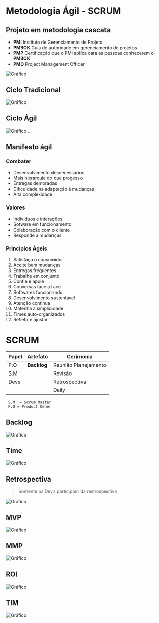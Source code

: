 # Metodologia Ágil - SCRUM

## Projeto em metodologia cascata

- **PMI** Instituto de Gerenciamento de Projeto
- **PMBOK** Guia de autoridade em gerenciamento de projetos
- **PMP** Certificação que o PMI aplica oara as pessoas conhecerem o **PMBOK**
- **PMO** Project Management Officer

![Gráfico](https://github.com/Luuck4s/Full-Stack-DigitalHouse/CORS/blob/master/.github/graph_1.png?raw=true)

## Ciclo Tradicional

![Gráfico](https://github.com/Luuck4s/Full-Stack-DigitalHouse/CORS/blob/master/.github/graph_2.png?raw=true)

## Ciclo Ágil

![Gráfico](https://github.com/Luuck4s/Full-Stack-DigitalHouse/CORS/blob/master/.github/graph_3.png?raw=true)
...

## Manifesto ágil

### Combater

- Desenvolvimento desnecessários
- Mais hierarquia do que progesso
- Entregas demoradas
- Dificuldade na adaptação á mudanças
- Alta complexidade

### Valores

- Indivíduos e interações
- Sotware em funcionamento
- Colaboração com o cliente
- Responde a mudanças

### Princípios Ágeis

1.  Satisfaça o consumidor
2.  Aceite bem mudanças
3.  Entregas frequentes
4.  Trabalhe em conjunto
5.  Confie e apoie
6.  Conversas face a face
7.  Softwares funcionando
8.  Desenvolvimento sustentável
9.  Atenção continua
10. Matenha a simplicidade
11. Times auto-organizados
12. Refletir e ajustar

# SCRUM

| Papel | Artefato    | Cerimonia            |
| ----- | ----------- | -------------------- |
| P.O   | **Backlog** | Reunião Planejamento |
| S.M   |             | Revisão              |
| Devs  |             | Retrospectiva        |
|       |             | Daily                |

     S.M  = Scrum Master
     P.O = Product Owner

## Backlog

![Gráfico](https://github.com/Luuck4s/Full-Stack-DigitalHouse/CORS/blob/master/.github/graph_4.png?raw=true)

## Time

![Gráfico](https://github.com/Luuck4s/Full-Stack-DigitalHouse/CORS/blob/master/.github/graph_5.png?raw=true)

## Retrospectiva

> Somente os Devs participam da restrospectiva

![Gráfico](https://github.com/Luuck4s/Full-Stack-DigitalHouse/CORS/blob/master/.github/graph_6.png?raw=true)

## MVP

![Gráfico](https://github.com/Luuck4s/Full-Stack-DigitalHouse/CORS/blob/master/.github/graph_7.png?raw=true)

## MMP

![Gráfico](https://github.com/Luuck4s/Full-Stack-DigitalHouse/CORS/blob/master/.github/graph_8.png?raw=true)

## ROI

![Gráfico](https://github.com/Luuck4s/Full-Stack-DigitalHouse/CORS/blob/master/.github/graph_9.png?raw=true)

## TIM

![Gráfico](https://github.com/Luuck4s/Full-Stack-DigitalHouse/CORS/blob/master/.github/graph_10.png?raw=true)
